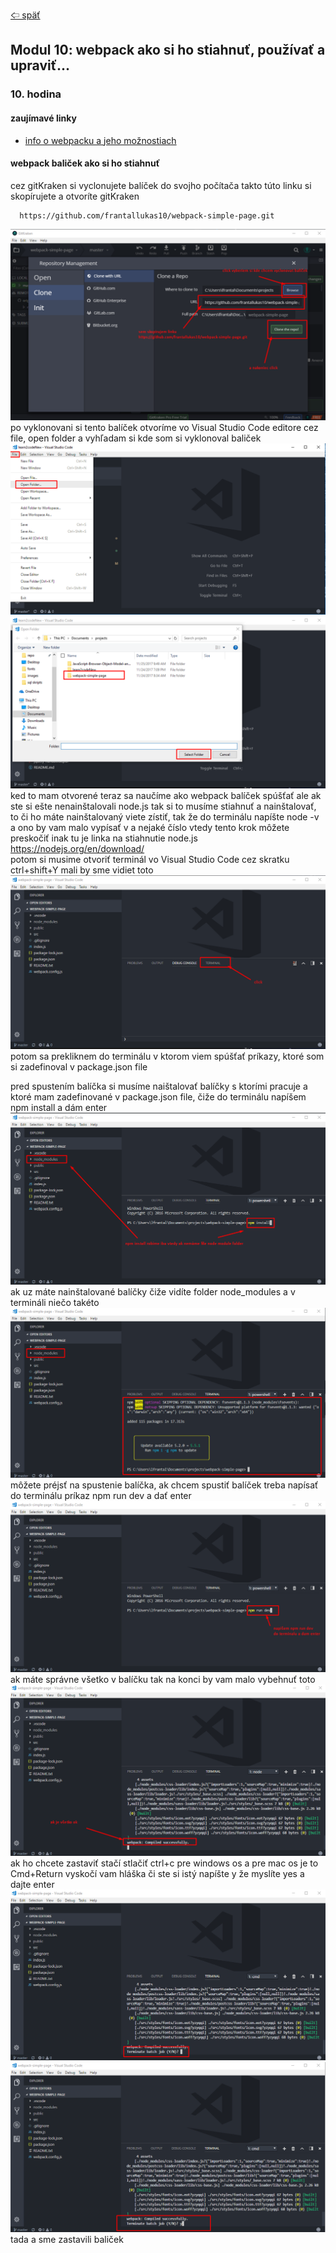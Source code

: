 [&#129188; späť](../README.md)</br>

## Modul 10: webpack ako si ho stiahnuť, používať a upraviť...

### 10. hodina

#### zaujímavé linky
- [info o webpacku a jeho možnostiach](https://webpack.js.org/concepts)</br>

#### webpack baliček ako si ho stiahnuť
cez gitKraken si vyclonujete balíček do svojho počítača takto
túto linku si skopírujete a otvoríte gitKraken
```
  https://github.com/frantallukas10/webpack-simple-page.git
```
![alt text](images/1.png)</br>
po vyklonovani si tento balíček otvoríme vo Visual Studio Code editore cez file, open folder a vyhľadam si kde som si vyklonoval baliček
![alt text](images/2.png)</br>
![alt text](images/3.png)</br>
ked to mam otvorené teraz sa naučíme ako webpack balíček spúšťať ale ak ste si ešte nenainštalovali node.js tak si to musíme stiahnuť a nainštalovať, to či ho máte nainštalovaný viete zístiť, tak že do terminálu napíšte node -v a ono by vam malo vypísať v a nejaké číslo vtedy tento krok môžete preskočiť inak tu je linka na stiahnutie node.js <https://nodejs.org/en/download/></br> 
potom si musime otvoriť terminál vo Visual Studio Code cez skratku ctrl+shift+Y mali by sme vidiet toto
![alt text](images/4.png)</br>
potom sa prekliknem do terminálu v ktorom viem spúšťať príkazy, ktoré som si  zadefinoval v package.json file

pred spustením balíčka si musíme naištalovať balíčky s ktorími pracuje a ktoré mam zadefinované v package.json file, čiže do terminálu napíšem npm install a dám enter
![alt text](images/5.png)</br>
ak uz máte nainštalované balíčky čiže vidíte folder node_modules a v termináli niečo takéto
![alt text](images/6.png)</br>
môžete préjsť na spustenie balíčka, ak chcem spustiť balíček treba napísať do terminálu príkaz npm run dev a dať enter
![alt text](images/7.png)</br>
ak máte správne všetko v balíčku tak na konci by vam malo vybehnuť toto
![alt text](images/8.png)</br>
ak ho chcete zastaviť stačí stlačiť ctrl+c pre windows os a pre mac os je to Cmd+Return
vyskočí vam hláška či ste si istý napíšte y že myslíte yes a dajte enter
![alt text](images/9.png)</br>
![alt text](images/10.png)</br>
tada a sme zastavili baliček
